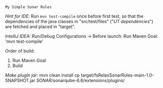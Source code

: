     My Simple Sonar Rules

_Hint for IDE_:
Run `mvn test-compile` once before first test,
so that the dependencies of the java classes in "src/test/files" ("_UT dependencies_") are fetched
and placed in "target".

_IntelliJ IDEA:_
Run/Debug Configurations -> Before launch: Run Maven Goal: 'mvn test-compile'

Order of build:
1. Run Maven Goal
2. Build

_Make plugin jar:_
mvn clean install
cp target/fsRelaxSonarRules-main-1.0-SNAPSHOT.jar _SONAR_/sonarqube-6.6/extensions/plugins/

